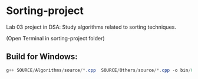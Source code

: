 # Sorting-project
Lab 03 project in DSA: Study algorithms related to sorting techniques.

(Open Terminal in sorting-project folder)
## Build for Windows: 

``` powershell
g++ SOURCE/Algorithms/source/*.cpp  SOURCE/Others/source/*.cpp -o bin/01.exe
```